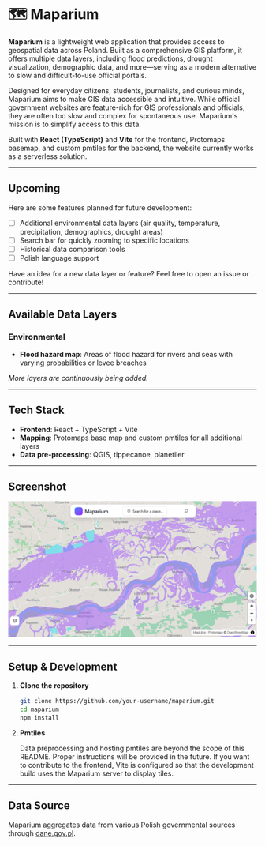 # 🗺️ Maparium

**Maparium** is a lightweight web application that provides access to geospatial data across Poland. Built as a comprehensive GIS platform, it offers multiple data layers, including flood predictions, drought visualization, demographic data, and more—serving as a modern alternative to slow and difficult-to-use official portals.

Designed for everyday citizens, students, journalists, and curious minds, Maparium aims to make GIS data accessible and intuitive. While official government websites are feature-rich for GIS professionals and officials, they are often too slow and complex for spontaneous use. Maparium's mission is to simplify access to this data.

Built with **React (TypeScript)** and **Vite** for the frontend, Protomaps basemap, and custom pmtiles for the backend, the website currently works as a serverless solution.

---

## Upcoming

Here are some features planned for future development:

- [ ] Additional environmental data layers (air quality, temperature, precipitation, demographics, drought areas)
- [ ] Search bar for quickly zooming to specific locations
- [ ] Historical data comparison tools
- [ ] Polish language support

Have an idea for a new data layer or feature? Feel free to open an issue or contribute!

---

## Available Data Layers

### Environmental

- **Flood hazard map**: Areas of flood hazard for rivers and seas with varying probabilities or levee breaches

_More layers are continuously being added._

---

## Tech Stack

- **Frontend**: React + TypeScript + Vite
- **Mapping**: Protomaps base map and custom pmtiles for all additional layers
- **Data pre-processing**: QGIS, tippecanoe, planetiler

---

## Screenshot

![Maparium screenshot](./assets/screenshot.png)

---

## Setup & Development

1. **Clone the repository**

   ```bash
   git clone https://github.com/your-username/maparium.git
   cd maparium
   npm install
   ```

2. **Pmtiles**

   Data preprocessing and hosting pmtiles are beyond the scope of this README. Proper instructions will be provided in the future. If you want to contribute to the frontend, Vite is configured so that the development build uses the Maparium server to display tiles.

---

## Data Source

Maparium aggregates data from various Polish governmental sources through [dane.gov.pl](https://dane.gov.pl/pl).
